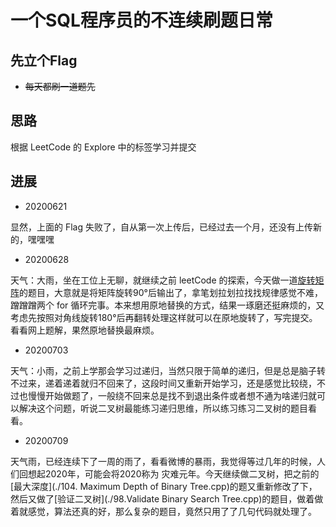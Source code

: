 # 一个SQL程序员的不连续刷题日常

## 先立个Flag

- ~~每天都刷一道题先~~

## 思路

根据 LeetCode 的 Explore 中的标签学习并提交

## 进展
- 20200621

显然，上面的 Flag 失败了，自从第一次上传后，已经过去一个月，还没有上传新的，嘿嘿嘿

- 20200628

天气：大雨，坐在工位上无聊，就继续之前 leetCode 的探索，今天做一道[旋转矩阵](./rotateMatrix.cpp)的题目，大意就是将矩阵旋转90°后输出了，拿笔划拉划拉找找规律感觉不难，
蹭蹭蹭两个 for 循环完事。本来想用原地替换的方式，结果一琢磨还挺麻烦的，又考虑先按照对角线旋转180°后再翻转处理这样就可以在原地旋转了，写完提交。
看看网上题解，果然原地替换最麻烦。

- 20200703

天气：小雨，之前上学那会学习过递归，当然只限于简单的递归，但是总是脑子转不过来，递着递着就归不回来了，这段时间又重新开始学习，还是感觉比较绕，不过也慢慢开始做题了，一般绕不回来总是找不到退出条件或者想不通为啥递归就可以解决这个问题，听说二叉树最能练习递归思维，所以练习练习二叉树的题目看看。

- 20200709

天气雨，已经连续下了一周的雨了，看看微博的暴雨，我觉得等过几年的时候，人们回想起2020年，可能会将2020称为 灾难元年。今天继续做二叉树，把之前的[最大深度](./104. Maximum Depth of Binary Tree.cpp)的题又重新修改了下，然后又做了[验证二叉树](./98.Validate Binary Search Tree.cpp)的题目，做着做着就感觉，算法还真的好，那么复杂的题目，竟然只用了了几句代码就处理了。